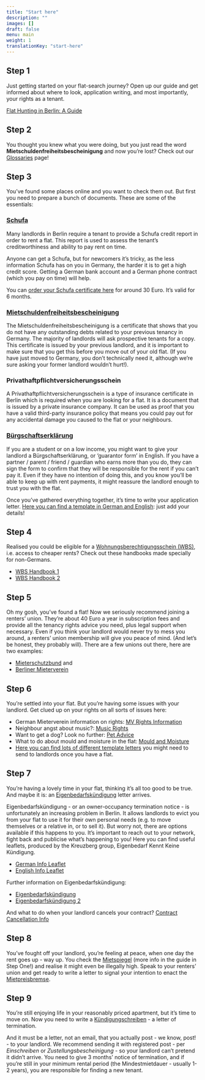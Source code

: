 ```yaml
---
title: "Start here"
description: ""
images: []
draft: false
menu: main
weight: 1
translationKey: "start-here"
---
```


## Step 1
Just getting started on your flat-search journey? Open up our guide and get informed about where to look, application writing, and most importantly, your rights as a tenant.  

[Flat Hunting in Berlin: A Guide](/en/guide/)

## Step 2
You thought you knew what you were doing, but you just read the word **Mietschuldenfreiheitsbescheinigung** and now you’re lost? Check out our [Glossaries](/en/glossary/) page!

## Step 3
You’ve found some places online and you want to check them out. But first you need to prepare a bunch of documents. These are some of the essentials: 

### [Schufa](/en/glossary/what-is-schufa/)

Many landlords in Berlin require a tenant to provide a Schufa credit report in order to rent a flat. This report is used to assess the tenant’s creditworthiness and ability to pay rent on time.

Anyone can get a Schufa, but for newcomers it’s tricky, as the less information Schufa has on you in Germany, the harder it is to get a high credit score. Getting a German bank account and a German phone contract (which you pay on time) will help.

You can [order your Schufa certificate here](https://www.schufa.de) for around 30 Euro. It’s valid for 6 months. 

### [Mietschuldenfreiheitsbescheinigung](/en/glossary/what-is-mietschuldenfreiheitsbescheinigung/)

The Mietschuldenfreiheitsbescheinigung is a certificate that shows that you do not have any outstanding debts related to your previous tenancy in Germany. The majority of landlords will ask prospective tenants for a copy. This certificate is issued by your previous landlord, and it is important to make sure that you get this before you move out of your old flat. (If you have just moved to Germany, you don’t technically need it, although we’re sure asking your former landlord wouldn’t hurt!).

### Privathaftpflichtversicherungsschein

A Privathaftpflichtversicherungsschein is a type of insurance certificate in Berlin which is required when you are looking for a flat. It is a document that is issued by a private insurance company. It can be used as proof that you have a valid third-party insurance policy that means you could pay out for any accidental damage you caused to the flat or your neighbours. 

### [Bürgschaftserklärung](/en/glossary/what-is-b-guarantor/)

If you are a student or on a low income, you might want to give your landlord a Bürgschaftserklärung, or ‘guarantor form’ in English. If you have a partner / parent / friend / guardian who earns more than you do, they can sign the form to confirm that they will be responsible for the rent if you can’t pay it. Even if they have no intention of doing this, and you know you’ll be able to keep up with rent payments, it might reassure the landlord enough to trust you with the flat.

Once you’ve gathered everything together, it’s time to write your application letter. [Here you can find a template in German and English](https://docs.google.com/document/d/1Ml-2taKWwS9D6CeKwKzC2j4TklmW-NWs6eS8BogACgg/edit?usp=sharing): just add your details!

## Step 4
Realised you could be eligible for a [Wohnungsberechtigungsschein (WBS)](/en/glossary/what-is-wbs/), i.e. access to cheaper rents? Check out these handbooks made specially for non-Germans.

- [WBS Handbook 1](https://germanyso.com/en/how-to-berlin/settle-down/english-guide-to-wohnungsberechtigungschein-wbs-for-flat/)
- [WBS Handbook 2](https://handbookgermany.de/en/wbs)

## Step 5
Oh my gosh, you’ve found a flat! Now we seriously recommend joining a renters’ union. They’re about 40 Euro a year in subscription fees and provide all the tenancy rights advice you need, plus legal support when necessary. Even if you think your landlord would never try to mess you around, a renters’ union membership will give you peace of mind. (And let’s be honest, they probably will). There are  a few unions out there, here are two examples: 

- [Mieterschutzbund](https://www.mieterschutzbund.de/) and
- [Berliner Mieterverein](https://www.berliner-mieterverein.de/)

## Step 6
You’re settled into your flat. But you’re having some issues with your landlord. Get clued up on your rights on all sorts of issues here:

- German Mieterverein information on rights: [MV Rights Information](https://www.berliner-mieterverein.de/recht/infoblaetter)
- Neighbour angst about music?: [Music Rights](https://www.berliner-mieterverein.de/recht/infoblaetter/info-94-musik-in-der-mietwohnung-was-erlaubt-ist-und-was-nicht.htm)
- Want to get a dog? Look no further: [Pet Advice](https://www.bmgev.de/mietrecht/tipps-a-z/artikel/haustiere/)
- What to do about mould and moisture in the flat: [Mould and Moisture](https://www.bmgev.de/mietrecht/tipps-a-z/artikel/feuchtigkeit/)
- [Here you can find lots of different template letters](https://www.bmgev.de/mietrecht/musterbriefe/) you might need to send to landlords once you have a flat.

## Step 7
You’re having a lovely time in your flat, thinking it’s all too good to be true. And maybe it is: an [Eigenbedarfskündigung](/en/glossary/what-is-an-ebk/) letter arrives. 

Eigenbedarfskündigung - or an owner-occupancy termination notice - is unfortunately an increasing problem in Berlin. It allows landlords to evict you from your flat to use it for their own personal needs (e.g. to move themselves or a relative in, or to sell it). But worry not, there are options available if this happens to you. It’s important to reach out to your network, fight back and publicise what’s happening to you! Here you can find useful leaflets, produced by the Kreuzberg group, Eigenbedarf Kennt Keine Kündigung.

- [German Info Leaflet](https://drive.google.com/file/d/16iRgL5WEvHx9bHd-U0xbBnK6IWZ96RrJ/view?usp=drive_link)
- [English Info Leaflet](https://docs.google.com/document/d/1gMw4XGe6BHubfKY18UHF92jCY_9czDOl56ronIAlGw8/edit?usp=sharing)

Further information on Eigenbedarfskündigung: 
- [Eigenbedarfskündigung](https://www.berliner-mieterverein.de/recht/infoblaetter/info-67-die-eigenbedarfskuendigung.htm)
- [Eigenbedarfskündigung 2](https://www.bmgev.de/mietrecht/tipps-a-z/artikel/eigenbedarf/)

And what to do when your landlord cancels your contract? [Contract Cancellation Info](https://www.berliner-mieterverein.de/recht/infoblaetter/info-91-kuendigungfristen-fuer-wohnung-und-mietverhaeltnis-durch-mieter-und-vermieter.htm)

## Step 8
You’ve fought off your landlord, you’re feeling at peace, when one day the rent goes up - way up. You check the [Mietspiegel](https://www.stadtentwicklung.berlin.de/wohnen/mietspiegel/) (more info in the guide in Step One!) and realise it might even be illegally high. Speak to your renters’ union and get ready to write a letter to signal your intention to enact the [Mietpreisbremse](https://www.bmgev.de/mietrecht/musterbriefe/detailansicht/article/mietpreisbremse-einfache-ruege-fuer-mietvertraege-ab-2019/). 

## Step 9
You’re still enjoying life in your reasonably priced apartment, but it’s time to move on. Now you need to write a [Kündigungschreiben](https://docs.google.com/document/d/1YrVSan-ZrMo2mOprYhETlp501BhaOS5O/edit?ouid=105042301035107932863&rtpof=true&sd=true&usp=sharing) - a letter of termination. 

And it must be a letter, not an email, that you actually post - we know, post! - to your landlord. We recommend sending it with registered post - per *Einschreiben* or *Zustellungsbescheinigung* - so your landlord can’t pretend it didn’t arrive. You need to give 3 months’ notice of termination, and if you’re still in your minimum rental period (the Mindestmietdauer - usually 1-2 years), you are responsible for finding a new tenant.
